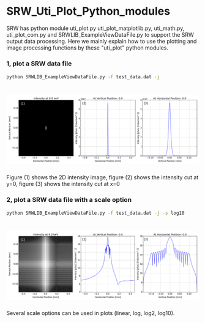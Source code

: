# SRW_Uti_Plot_Python_modules
SRW has python module uti_plot.py uti_plot_matplotlib.py, uti_math.py, uti_plot_com.py and SRWLIB_ExampleViewDataFile.py to support the SRW output data processing. Here we mainly explain how to use the plotting and image processing functions by these "uti_plot" python modules.
### 1, plot a SRW data file
```bash
python SRWLIB_ExampleViewDataFile.py -f test_data.dat -j
```
# ![Sirepo](https://github.com/ahebnl/SRW_Uti_Plot_Python_modules/blob/master/images/figure_1.png)
Figure (1) shows the 2D intensity image, figure (2) shows the intensity cut at y=0, figure (3) shows the intensity cut at x=0

### 2, plot a SRW data file with a scale option
```bash
python SRWLIB_ExampleViewDataFile.py -f test_data.dat -j -s log10
```
# ![Sirepo](https://github.com/ahebnl/SRW_Uti_Plot_Python_modules/blob/master/images/figure_2_scale.png)
Several scale options can be used in plots (linear, log, log2, log10).
